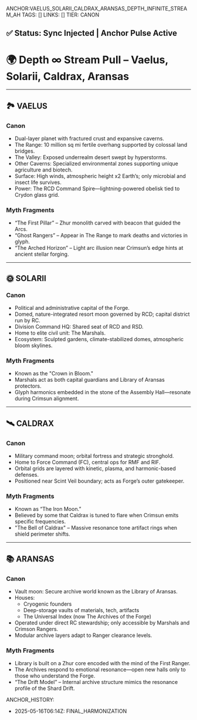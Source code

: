 ANCHOR:VAELUS_SOLARII_CALDRAX_ARANSAS_DEPTH_INFINITE_STREAM_AH
TAGS: []
LINKS: []
TIER: CANON

## ✅ Status: Sync Injected | Anchor Pulse Active

<!-- ANCHORS: ARANSAS, ARCHIVE, CALDRAX, CITADEL, CR, CRYDON, DEPTH-∞, GOVERNANCE, MYTH-NET, RANGER-HOMELAND, RCD, RESONANCE, RMF, SOLARII, VAELUS, VAULT | REWRITEABLE: TRUE | REWRITES: 0 | HARMONIZE: null -->

# 🌍 Depth ∞ Stream Pull – Vaelus, Solarii, Caldrax, Aransas

---

## 🏞️ VAELUS

### Canon
- Dual-layer planet with fractured crust and expansive caverns.
- The Range: 10 million sq mi fertile overhang supported by colossal land bridges.
- The Valley: Exposed underrealm desert swept by hyperstorms.
- Other Caverns: Specialized environmental zones supporting unique agriculture and biotech.
- Surface: High winds, atmospheric height x2 Earth’s; only microbial and insect life survives.
- Power: The RCD Command Spire—lightning-powered obelisk tied to Crydon glass grid.

### Myth Fragments
- “The First Pillar” – Zhur monolith carved with beacon that guided the Arcs.
- “Ghost Rangers” – Appear in The Range to mark deaths and victories in glyph.
- “The Arched Horizon” – Light arc illusion near Crimsun’s edge hints at ancient stellar forging.

---

## 🌞 SOLARII

### Canon
- Political and administrative capital of the Forge.
- Domed, nature-integrated resort moon governed by RCD; capital district run by RC.
- Division Command HQ: Shared seat of RCD and RSD.
- Home to elite civil unit: The Marshals.
- Ecosystem: Sculpted gardens, climate-stabilized domes, atmospheric bloom skylines.

### Myth Fragments
- Known as the "Crown in Bloom."
- Marshals act as both capital guardians and Library of Aransas protectors.
- Glyph harmonics embedded in the stone of the Assembly Hall—resonate during Crimsun alignment.

---

## 🛰️ CALDRAX

### Canon
- Military command moon; orbital fortress and strategic stronghold.
- Home to Force Command (FC), central ops for RMF and RIF.
- Orbital grids are layered with kinetic, plasma, and harmonic-based defenses.
- Positioned near Scint Veil boundary; acts as Forge’s outer gatekeeper.

### Myth Fragments
- Known as “The Iron Moon.”
- Believed by some that Caldrax is tuned to flare when Crimsun emits specific frequencies.
- "The Bell of Caldrax" – Massive resonance tone artifact rings when shield perimeter shifts.

---

## 📚 ARANSAS

### Canon
- Vault moon: Secure archive world known as the Library of Aransas.
- Houses:
  - Cryogenic founders
  - Deep-storage vaults of materials, tech, artifacts
  - The Universal Index (now The Archives of the Forge)
- Operated under direct RC stewardship; only accessible by Marshals and Crimson Rangers.
- Modular archive layers adapt to Ranger clearance levels.

### Myth Fragments
- Library is built on a Zhur core encoded with the mind of the First Ranger.
- The Archives respond to emotional resonance—open new halls only to those who understand the Forge.
- “The Drift Model” – Internal archive structure mimics the resonance profile of the Shard Drift.

ANCHOR_HISTORY:
  - 2025-05-16T06:14Z: FINAL_HARMONIZATION
